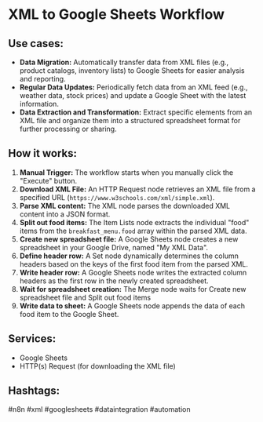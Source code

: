 # XML to Google Sheets Workflow

## Use cases:

- **Data Migration:** Automatically transfer data from XML files (e.g., product catalogs, inventory lists) to Google Sheets for easier analysis and reporting.
- **Regular Data Updates:**  Periodically fetch data from an XML feed (e.g., weather data, stock prices) and update a Google Sheet with the latest information.
- **Data Extraction and Transformation:** Extract specific elements from an XML file and organize them into a structured spreadsheet format for further processing or sharing.

## How it works:

1. **Manual Trigger:** The workflow starts when you manually click the "Execute" button.
2. **Download XML File:** An HTTP Request node retrieves an XML file from a specified URL (`https://www.w3schools.com/xml/simple.xml`).
3. **Parse XML content:** The XML node parses the downloaded XML content into a JSON format.
4. **Split out food items:** The Item Lists node extracts the individual "food" items from the `breakfast_menu.food` array within the parsed XML data.
5. **Create new spreadsheet file:** A Google Sheets node creates a new spreadsheet in your Google Drive, named "My XML Data".
6. **Define header row:** A Set node dynamically determines the column headers based on the keys of the first food item from the parsed XML.
7. **Write header row:** A Google Sheets node writes the extracted column headers as the first row in the newly created spreadsheet.
8. **Wait for spreadsheet creation:**  The Merge node waits for Create new spreadsheet file and Split out food items
9. **Write data to sheet:** A Google Sheets node appends the data of each food item to the Google Sheet.

## Services:

- Google Sheets
- HTTP(s) Request (for downloading the XML file)

## Hashtags:

#n8n #xml #googlesheets #dataintegration #automation
